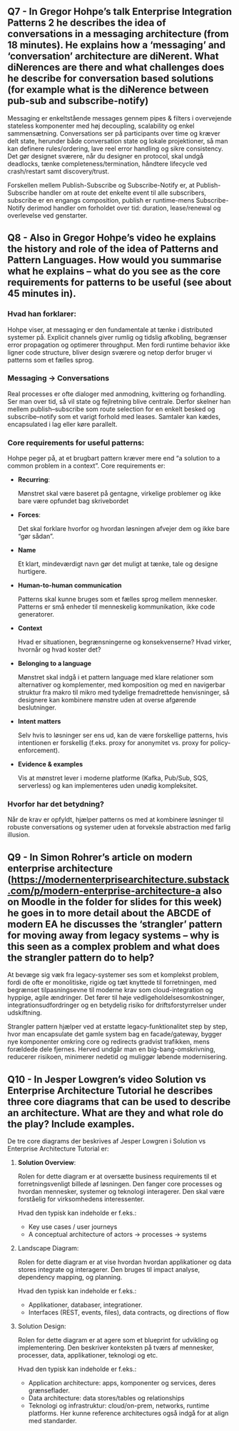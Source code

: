 ## Q7 - In Gregor Hohpe’s talk Enterprise Integration Patterns 2 he describes the idea of conversations in a messaging architecture (from 18 minutes). He explains how a ‘messaging’ and ‘conversation’ architecture are diNerent. What diNerences are there and what challenges does he describe for conversation based solutions (for example what is the diNerence between pub-sub and subscribe-notify)

Messaging er enkeltstående messages gennem pipes & filters i overvejende stateless komponenter med høj decoupling, scalability og enkel sammensætning. Conversations ser på participants over time og kræver delt state, herunder både conversation state og lokale projektioner, så man kan definere rules/ordering, lave reel error handling og sikre consistency. Det gør designet sværere, når du designer en protocol, skal undgå deadlocks, tænke completeness/termination, håndtere lifecycle ved crash/restart samt discovery/trust.

Forskellen mellem Publish-Subscribe og Subscribe-Notify er, at Publish-Subscribe handler om at route det enkelte event til alle subscribers, subscribe er en engangs composition, publish er runtime-mens Subscribe-Notify derimod handler om forholdet over tid: duration, lease/renewal og overlevelse ved genstarter.

## Q8 - Also in Gregor Hohpe’s video he explains the history and role of the idea of Patterns and Pattern Languages. How would you summarise what he explains – what do you see as the core requirements for patterns to be useful (see about 45 minutes in).

### Hvad han forklarer:

Hohpe viser, at messaging er den fundamentale at tænke i distributed systemer på. Explicit channels giver rumlig og tidslig afkobling, begrænser error propagation og optimerer throughput. Men fordi runtime behavior ikke ligner code structure, bliver design sværere og netop derfor bruger vi patterns som et fælles sprog.

### Messaging → Conversations

Real processes er ofte dialoger med anmodning, kvittering og forhandling. Ser man over tid, så vil state og fejlretning blive centrale. Derfor skelner han mellem publish–subscribe som route selection for en enkelt besked og subscribe–notify som et varigt forhold med leases. Samtaler kan kædes, encapsulated i lag eller køre parallelt.

### Core requirements for useful patterns:

Hohpe peger på, at et brugbart pattern kræver mere end “a solution to a common problem in a context”. Core requirements er:

- **Recurring**:

    Mønstret skal være baseret på gentagne, virkelige problemer og ikke bare være opfundet bag skrivebordet

- **Forces**: 

    Det skal forklare hvorfor og hvordan løsningen afvejer dem og ikke bare “gør sådan”.

- **Name**

    Et klart, mindeværdigt navn gør det muligt at tænke, tale og designe hurtigere.

- **Human-to-human communication**

    Patterns skal kunne bruges som et fælles sprog mellem mennesker. Patterns er små enheder til menneskelig kommunikation, ikke code generatorer.

- **Context**

    Hvad er situationen, begrænsningerne og konsekvenserne? 
    Hvad virker, hvornår og hvad koster det?

- **Belonging to a language**

    Mønstret skal indgå i et pattern language med klare relationer som alternativer og komplementer, med komposition og med en navigerbar struktur fra makro til mikro med tydelige fremadrettede henvisninger, så designere kan kombinere mønstre uden at overse afgørende beslutninger.

- **Intent matters**

    Selv hvis to løsninger ser ens ud, kan de være forskellige patterns, hvis intentionen er forskellig (f.eks. proxy for anonymitet vs. proxy for policy-enforcement).

- **Evidence & examples**

    Vis at mønstret lever i moderne platforme (Kafka, Pub/Sub, SQS, serverless) og kan implementeres uden unødig kompleksitet.

### Hvorfor har det betydning?

Når de krav er opfyldt, hjælper patterns os med at kombinere løsninger til robuste conversations og systemer uden at forveksle abstraction med farlig illusion.

## Q9 - In Simon Rohrer’s article on modern enterprise architecture (https://modernenterprisearchitecture.substack.com/p/modern-enterprise-architecture-a also on Moodle in the folder for slides for this week) he goes in to more detail about the ABCDE of modern EA he discusses the ‘strangler’ pattern for moving away from legacy systems – why is this seen as a complex problem and what does the strangler pattern do to help?

At bevæge sig væk fra legacy-systemer ses som et komplekst problem, fordi de ofte er monolitiske, rigide og tæt knyttede til forretningen, med begrænset tilpasningsevne til moderne krav som cloud-integration og hyppige, agile ændringer. Det fører til høje vedligeholdelsesomkostninger, integrationsudfordringer og en betydelig risiko for driftsforstyrrelser under udskiftning.

Strangler pattern hjælper ved at erstatte legacy-funktionalitet step by step, hvor man encapsulate det gamle system bag en facade/gateway, bygger nye komponenter omkring core og redirects gradvist trafikken, mens forældede dele fjernes. Herved undgår man en big-bang-omskrivning, reducerer risikoen, minimerer nedetid og muliggør løbende modernisering.


## Q10 - In Jesper Lowgren’s video Solution vs Enterprise Architecture Tutorial he describes three core diagrams that can be used to describe an architecture. What are they and what role do the play? Include examples.

De tre core diagrams der beskrives af Jesper Lowgren i Solution vs Enterprise Architecture Tutorial er:

1. **Solution Overview**:
   
   Rolen for dette diagram er at oversætte business requirements til et forretningsvenligt billede af løsningen. Den fanger core processes og hvordan mennesker, systemer og teknologi interagerer. Den skal være forståelig for virksomhedens interessenter.

   Hvad den typisk kan indeholde er f.eks.:
   - Key use cases / user journeys
   - A conceptual architecture of actors → processes → systems

2. Landscape Diagram:

    Rolen for dette diagram er at vise hvordan hvordan applikationer og data stores integrate og interagerer. Den bruges til impact analyse, dependency mapping, og planning.

    Hvad den typisk kan indeholde er f.eks.:
    - Applikationer, databaser, integrationer.
    - Interfaces (REST, events, files), data contracts, og directions of flow

3. Solution Design:
    
    Rolen for dette diagram er at agere som et blueprint for udvikling og implementering. Den beskriver konteksten på tværs af mennesker, processer, data, applikationer, teknologi og etc.

    Hvad den typisk kan indeholde er f.eks.:
    - Application architecture: apps, komponenter og services, deres grænseflader.
    - Data architecture: data stores/tables og relationships
    - Teknologi og infrastruktur: cloud/on-prem, networks, runtime platforms. Her kunne reference architectures også indgå for at align med standarder.